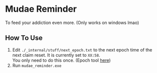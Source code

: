 # Mudae Reminder
To feed your addiction even more. (Only works on windows lmao)

## How To Use
1. Edit `./_internal/stuff/next_epoch.txt` to the next epoch time of the next claim reset. It is currently set to `XX:58`.  
You only need to do this once. (Epoch tool [here](https://www.epochconverter.com/))
2. Run `mudae_reminder.exe`